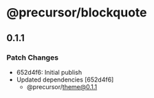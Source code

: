 # @precursor/blockquote

## 0.1.1
### Patch Changes

- 652d4f6: Initial publish
- Updated dependencies [652d4f6]
  - @precursor/theme@0.1.1
